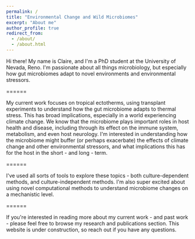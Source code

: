 ```yaml
---
permalink: /
title: "Environmental Change and Wild Microbiomes"
excerpt: "About me"
author_profile: true
redirect_from: 
  - /about/
  - /about.html
---
```


Hi there! My name is Claire, and I'm a PhD student at the University of Nevada, Reno. I'm passionate about all things microbiology, but especially how gut microbiomes adapt to novel environments and environmental stressors. 

======


My current work focuses on tropical ectotherms, using transplant experiments to understand how the gut microbiome adapts to thermal stress. This has broad implications, especially in a world experiencing climate change. We know that the microbiome plays important roles in host health and disease, including through its effect on the immune system, metabolism, and even host neurology. I'm interested in understanding how the microbiome might buffer (or perhaps exacerbate) the effects of climate change and other environmental stressors, and what implications this has for the host in the short - and long - term. 

======

I've used all sorts of tools to explore these topics - both culture-dependent methods, and culture-independent methods. I'm also super excited about using novel computational methods to understand microbiome changes on a mechanistic level. 


======

If you're interested in reading more about my current work - and past work - please feel free to browse my research and publications section. This website is under construction, so reach out if you have any questions. 
